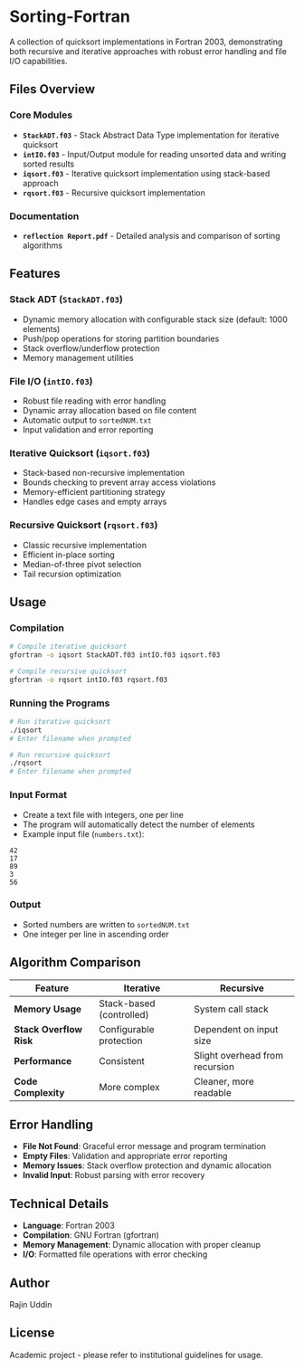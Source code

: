 # Sorting-Fortran

A collection of quicksort implementations in Fortran 2003, demonstrating both recursive and iterative approaches with robust error handling and file I/O capabilities.

## Files Overview

### Core Modules
- **`StackADT.f03`** - Stack Abstract Data Type implementation for iterative quicksort
- **`intIO.f03`** - Input/Output module for reading unsorted data and writing sorted results
- **`iqsort.f03`** - Iterative quicksort implementation using stack-based approach
- **`rqsort.f03`** - Recursive quicksort implementation

### Documentation
- **`reflection Report.pdf`** - Detailed analysis and comparison of sorting algorithms

## Features

### Stack ADT (`StackADT.f03`)
- Dynamic memory allocation with configurable stack size (default: 1000 elements)
- Push/pop operations for storing partition boundaries
- Stack overflow/underflow protection
- Memory management utilities

### File I/O (`intIO.f03`)
- Robust file reading with error handling
- Dynamic array allocation based on file content
- Automatic output to `sortedNUM.txt`
- Input validation and error reporting

### Iterative Quicksort (`iqsort.f03`)
- Stack-based non-recursive implementation
- Bounds checking to prevent array access violations
- Memory-efficient partitioning strategy
- Handles edge cases and empty arrays

### Recursive Quicksort (`rqsort.f03`)
- Classic recursive implementation
- Efficient in-place sorting
- Median-of-three pivot selection
- Tail recursion optimization

## Usage

### Compilation
```bash
# Compile iterative quicksort
gfortran -o iqsort StackADT.f03 intIO.f03 iqsort.f03

# Compile recursive quicksort
gfortran -o rqsort intIO.f03 rqsort.f03
```

### Running the Programs
```bash
# Run iterative quicksort
./iqsort
# Enter filename when prompted

# Run recursive quicksort
./rqsort
# Enter filename when prompted
```

### Input Format
- Create a text file with integers, one per line
- The program will automatically detect the number of elements
- Example input file (`numbers.txt`):
```
42
17
89
3
56
```

### Output
- Sorted numbers are written to `sortedNUM.txt`
- One integer per line in ascending order

## Algorithm Comparison

| Feature | Iterative | Recursive |
|---------|-----------|-----------|
| **Memory Usage** | Stack-based (controlled) | System call stack |
| **Stack Overflow Risk** | Configurable protection | Dependent on input size |
| **Performance** | Consistent | Slight overhead from recursion |
| **Code Complexity** | More complex | Cleaner, more readable |

## Error Handling

- **File Not Found**: Graceful error message and program termination
- **Empty Files**: Validation and appropriate error reporting
- **Memory Issues**: Stack overflow protection and dynamic allocation
- **Invalid Input**: Robust parsing with error recovery

## Technical Details

- **Language**: Fortran 2003
- **Compilation**: GNU Fortran (gfortran)
- **Memory Management**: Dynamic allocation with proper cleanup
- **I/O**: Formatted file operations with error checking

## Author
Rajin Uddin

## License
Academic project - please refer to institutional guidelines for usage.